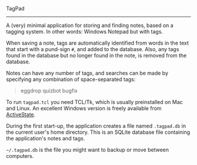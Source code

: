 TagPad

------

A (very) minimal application for storing and finding notes, based on a tagging system. In other words: Windows Notepad but with tags.


When saving a note, tags are automatically identified from words in the text that start with a pund-sign `#`, and added to the database. Also, any tags found in the database but no longer found in the note, is removed from the database.


Notes can have any number of tags, and searches can be made by specifying any combination of space-separated tags:


> eggdrop quizbot bugfix

To run `tagpad.tcl` you need TCL/Tk, which is usually preinstalled on Mac and Linux. An excellent Windows version is freely available from [ActiveState](http://www.activestate.com/tcl).


During the first start-up, the application creates a file named `.tagpad.db` in the current user's home directory. This is an SQLite database file containing the application's notes and tags.


`~/.tagpad.db` is the file you might want to backup or move between computers.
